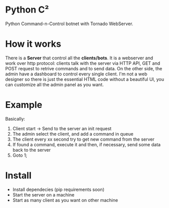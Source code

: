 # Python C²
Python Command-n-Control botnet with Tornado WebServer.

# How it works
There is a **Server** that control all the **clients/bots**. It is a webserver and work over http protocol: clients talk with the server via HTTP API, GET and POST request to retrive commands and to send data. On the other side, the admin have a dashboard to control every single client. I'm not a web designer so there is just the essential HTML code without a beautiful UI, you can customize all the admin panel as you want. 

# Example
Basically:
1. Client start -> Send to the server an init request
2. The admin select the client, and add a command in queue
3. The client every xx second try to get new command from the server
4. If found a command, execute it and then, if necessary, send some data back to the server
5. Goto 1;

# Install
+ Install dependecies (pip requirements soon)
+ Start the server on a machine
+ Start as many client as you want on other machine
